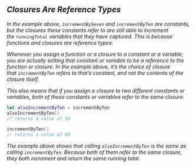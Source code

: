 ## *Closures Are Reference Types*

*In the example above, `incrementBySeven` and `incrementByTen` are constants, but the closures these constants refer to are still able to increment the `runningTotal` variables that they have captured. This is because functions and closures are reference types.*

*Whenever you assign a function or a closure to a constant or a variable, you are actually setting that constant or variable to be a reference to the function or closure. In the example above, it’s the choice of closure that `incrementByTen` refers to that’s constant, and not the contents of the closure itself.*

*This also means that if you assign a closure to two different constants or variables, both of those constants or variables refer to the same closure.*

```swift
let alsoIncrementByTen = incrementByTen
alsoIncrementByTen()
// returns a value of 50

incrementByTen()
// returns a value of 60
```

*The example above shows that calling `alsoIncrementByTen` is the same as calling `incrementByTen`. Because both of them refer to the same closure, they both increment and return the same running total.*




